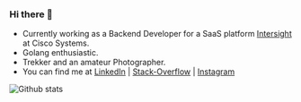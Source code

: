### Hi there 👋

- Currently working as a Backend Developer for a SaaS platform [Intersight](https://intersight.com/) at Cisco Systems.
- Golang enthusiastic.
- Trekker and an amateur Photographer. 
- You can find me at [LinkedIn](https://www.linkedin.com/in/bharathshetty4/) | [Stack-Overflow](https://stackoverflow.com/users/4665710/bharath-kumar) | [Instagram](https://www.instagram.com/bharath.shetty__/)



<!--
**bharathshetty4/bharathshetty4** is a ✨ _special_ ✨ repository because its `README.md` (this file) appears on your GitHub profile.

Here are some ideas to get you started:

- 🌱 I’m currently learning ...
- 👯 I’m looking to collaborate on ...
- 🤔 I’m looking for help with ...
- 💬 Ask me about ...
- 📫 How to reach me: ...
- 😄 Pronouns: ...
- ⚡ Fun fact: ...
-->

![Github stats](https://github-readme-stats.vercel.app/api?username=bharathshetty4)
